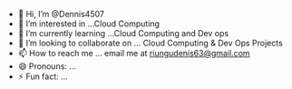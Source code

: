 - 👋 Hi, I’m @Dennis4507
- 👀 I’m interested in ...Cloud Computing
- 🌱 I’m currently learning ...Cloud Computing and Dev ops
- 💞️ I’m looking to collaborate on ... Cloud Computing & Dev Ops Projects
- 📫 How to reach me ... email me at riungudenis63@gmail.com
- 😄 Pronouns: ...
- ⚡ Fun fact: ...

<!---
Dennis4507/Dennis4507 is a ✨ special ✨ repository because its `README.md` (this file) appears on your GitHub profile.
You can click the Preview link to take a look at your changes.
--->
